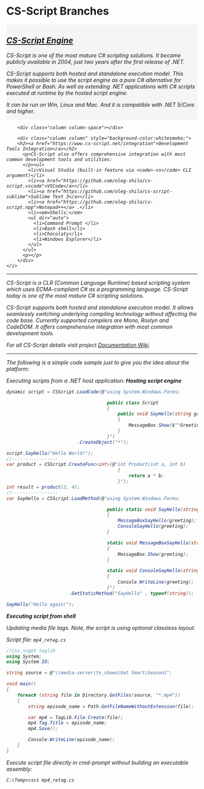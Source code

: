 <img align="right" id="logo" src="" alt="" style="float:right"/>

# CS-Script Branches 

<!-- [![paypal](https://www.paypalobjects.com/en_US/i/btn/btn_donateCC_LG.gif)](https://oleg-shilo.github.io/cs-script/Donation.html) -->

<div class="row">
    <i>
        <div class="column" style="background-color:whitesmoke; ">
          <h2><a href="https://oleg-shilo.github.io/cs-script">CS-Script Engine</a></h2>
          <p> CS-Script is one of the most mature C# scripting solutions. It became publicly available in 2004, just two years after the first release of .NET.</p>
          <p>CS-Script supports both hosted and standalone execution model. This makes it possible to use the script engine as a pure C# alternative for PowerShell or Bash. As well as extending .NET applications with C# scripts executed at runtime by the hosted script engine.</p>
          <p>It can be run on Win, Linux and Mac.  And it is compatible with .NET 5/Core and higher.</p>
        </div>

        <div class="column column-space"></div>
        
        <div class="column column" style="background-color:whitesmoke;">
        <h2><a href="https://www.cs-script.net/integration">Development Tools Integration</a></h2>
          <p>CS-Script also offers comprehensive integration with most common development tools and utilities: 
          </p><ul>
            <li>Visual Studio (built-in feature via <code>-vs</code> CLI argument)</li>
            <li><a href="https://github.com/oleg-shilo/cs-script.vscode">VSCode</a></li>
            <li><a href="https://github.com/oleg-shilo/cs-script-sublime">Sublime Text 3</a></li>
            <li><a href="https://github.com/oleg-shilo/cs-script.npp">Notepad++</a> .</li>
            <li><em>Shells:</em>
            <ul dir="auto">
              <li>Command Prompt </li>
              <li>Bash shell</li>
              <li>Chocolaty</li>
              <li>Windows Explorer</li>
            </ul>
          </ul>
          <p></p>
        </div>
    </i>
</div>

<hr/>

CS-Script is a CLR (Common Language Runtime) based scripting system which uses ECMA-compliant C# as a programming language. CS-Script today is one of the most mature C# scripting solutions. 
 
CS-Script supports both hosted and standalone execution model. It allows seamlessly switching underlying compiling technology without affecting the code base. Currently supported compilers are Mono, Roslyn and CodeDOM. It offers comprehensive integration with most common development tools.

_For all CS-Script details visit project [Documentation Wiki](https://github.com/oleg-shilo/cs-script/wiki)._
<hr/>

The following is a simple code sample just to give you the idea about the platform:

_Executing scripts from a .NET host application:_
_**Hosting script engine**_
```csharp
dynamic script = CSScript.LoadCode(@"using System.Windows.Forms;

                                     public class Script
                                     {
                                         public void SayHello(string greeting)
                                         {
                                             MessageBox.Show($""Greeting: {greeting}"");
                                         }
                                     }")
                          .CreateObject("*");

script.SayHello("Hello World!");
//-----------------
var product = CSScript.CreateFunc<int>(@"int Product(int a, int b)
                                         {
                                             return a * b;
                                         }");
int result = product(3, 4);
//-----------------
var SayHello = CSScript.LoadMethod(@"using System.Windows.Forms;

                                     public static void SayHello(string greeting)
                                     {
                                         MessageBoxSayHello(greeting);
                                         ConsoleSayHello(greeting);
                                     }

                                     static void MessageBoxSayHello(string greeting)
                                     {
                                         MessageBox.Show(greeting);
                                     }

                                     static void ConsoleSayHello(string greeting)
                                     {
                                         Console.WriteLine(greeting);
                                     }")
                       .GetStaticMethod("SayHello" , typeof(string));

SayHello("Hello again!");
```

_**Executing script from shell**_

Updating media file tags. 
Note, the script is using optional classless layout.

_Script file: `mp4_retag.cs`_

```csharp
//css_nuget taglib
using System;
using System.IO;

string source = @"\\media-server\tv_shows\Get Smart\Season1";

void main()
{
    foreach (string file in Directory.GetFiles(source, "*.mp4"))
    {
        string episode_name = Path.GetFileNameWithoutExtension(file);

        var mp4 = TagLib.File.Create(file);
        mp4.Tag.Title = episode_name;
        mp4.Save();

        Console.WriteLine(episode_name);
    }
}
```
Execute script file directly in cmd-prompt without building an executable assembly:
```
C:\Temp>cscs mp4_retag.cs
```
